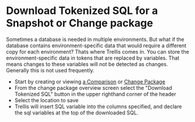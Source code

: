 # Download Tokenized SQL for a Snapshot or Change package
Sometimes a database is needed in multiple environments. But what if the database contains environment-specific data that would require a different copy for each environment? Thats where Trellis comes in. You can store the environment-specific data in tokens that are replaced by variables. That means changes to these variables will not be detected as changes. Generally this is not used frequently.

* Start by creating or viewing [a Comparison](Comparing-Snapshots.md) or [Change Package](Creating-Change-Packages.md)
* From the change package overview screen select the "Download Tokenized SQL" button in the upper righthand corner of the header
* Select the location to save
* Trellis will insert SQL variable into the columns specified, and declare the sql variables at the top of the downloaded SQL.
